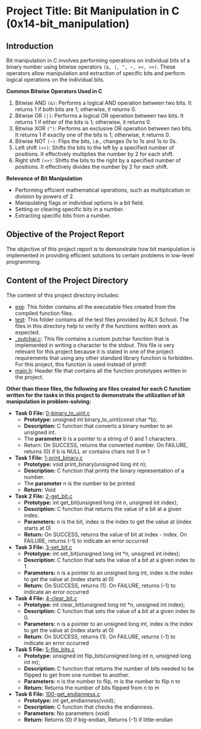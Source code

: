 # Project Title: Bit Manipulation in C (0x14-bit_manipulation)

## Introduction

Bit manipulation in C involves performing operations on individual bits of a binary number using bitwise operators `(&, |, ^, ~, <<, >>)`. These operators allow manipulation and extraction of specific bits and perform logical operations on the individual bits.

**Common Bitwise Operators Used in C**

1. Bitwise AND `(&)`: Performs a logical AND operation between two bits. It returns 1 if both bits are 1; otherwise, it returns 0.
2. Bitwise OR `(|)`: Performs a logical OR operation between two bits. It returns 1 if either of the bits is 1; otherwise, it returns 0.
3. Bitwise XOR `(^)`: Performs an exclusive OR operation between two bits. It returns 1 if exactly one of the bits is 1; otherwise, it returns 0.
4. Bitwise NOT `(~)`: Flips the bits, i.e., changes 0s to 1s and 1s to 0s.
5. Left shift `(<<)`: Shifts the bits to the left by a specified number of positions. It effectively multiplies the number by 2 for each shift.
6. Right shift `(>>)`: Shifts the bits to the right by a specified number of positions. It effectively divides the number by 2 for each shift.

**Relevance of Bit Manipulation**
- Performing efficient mathematical operations, such as multiplication or division by powers of 2.
- Manipulating flags or individual options in a bit field.
- Setting or clearing specific bits in a number.
- Extracting specific bits from a number.

## Objective of the Project Report
The objective of this project report is to demonstrate how bit manipulation is implemented in providing efficient solutions to certain problems in low-level programming.

## Content of the Project Directory
The content of this project directory includes:
- [exe](https://github.com/GoodnessJames/alx-low_level_programming/tree/master/0x14-bit_manipulation/exe): This folder contains all the executable files created from the compiled function files.
- [test](https://github.com/GoodnessJames/alx-low_level_programming/tree/master/0x14-bit_manipulation/test): This folder contains all the test files provided by ALX School. The files in this directory help to verify if the functions written work as expected.
- [_putchar.c](https://github.com/GoodnessJames/alx-low_level_programming/blob/master/0x14-bit_manipulation/_putchar.c): This file contains a custom putchar function that is implemented in writing a character to the stdout. This file is very relevant for this project because it is stated in one of the project requirements that using any other standard library function is forbidden. For this project, this function is used instead of printf.
- [main.h](https://github.com/GoodnessJames/alx-low_level_programming/blob/master/0x14-bit_manipulation/main.h): Header file that contains all the function prototypes written in the project.

**Other than these files, the following are files created for each C function written for the tasks in this project to demonstrate the utilization of bit manipulation in problem-solving:**

- **Task 0 File:** [0-binary_to_uint.c](https://github.com/GoodnessJames/alx-low_level_programming/blob/master/0x14-bit_manipulation/0-binary_to_uint.c)
	- **Prototype:** unsigned int binary_to_uint(const char *b);
	- **Description:** C function that converts a binary number to an unsigned int.
	- The **parameter** b is a pointer to a string of 0 and 1 characters.
	- Return: On SUCCESS, returns the converted number. On FAILURE, returns (0) if b is NULL or contains chars not 0 or 1
- **Task 1 File:** [1-print_binary.c](https://github.com/GoodnessJames/alx-low_level_programming/blob/master/0x14-bit_manipulation/1-print_binary.c)
	- **Prototype:** void print_binary(unsigned long int n);
	- **Description:** C function that prints the binary representation of a number.
	- The **parameter** n is the number to be printed
	- **Return:** Void
- **Task 2 File:** [2-get_bit.c](https://github.com/GoodnessJames/alx-low_level_programming/blob/master/0x14-bit_manipulation/2-get_bit.c)
	- **Prototype:** int get_bit(unsigned long int n, unsigned int index);
	- **Description:** C function that returns the value of a bit at a given index.
	- **Parameters:** n is the bit, index is the index to get the value at (index starts at 0)
	- **Return:** On SUCCESS, returns the value of bit at index - index. On FAILURE, returns (-1) to indicate an error occurred
- **Task 3 File:** [3-set_bit.c](https://github.com/GoodnessJames/alx-low_level_programming/blob/master/0x14-bit_manipulation/3-set_bit.c)
	- **Prototype:** int set_bit(unsigned long int *n, unsigned int index);
	- **Description:** C function that sets the value of a bit at a given index to 1.
	- **Parameters:** n is a pointer to an unsigned long int, index is the index to get the value at (index starts at 0)
	- **Return:** On SUCCESS, returns (1). On FAILURE, returns (-1) to indicate an error occurred
- **Task 4 File:** [4-clear_bit.c](https://github.com/GoodnessJames/alx-low_level_programming/blob/master/0x14-bit_manipulation/4-clear_bit.c)
	- **Prototype:** int clear_bit(unsigned long int *n, unsigned int index);
	- **Description:** C function that sets the value of a bit at a given index to 0.
	- **Parameters:** n is a pointer to an unsigned long int, index is the index to get the value at (index starts at 0)
	- **Return**: On SUCCESS, returns (1). On FAILURE, returns (-1) to indicate an error occurred
- **Task 5 File:** [5-flip_bits.c](https://github.com/GoodnessJames/alx-low_level_programming/blob/master/0x14-bit_manipulation/5-flip_bits.c)
	- **Prototype:** unsigned int flip_bits(unsigned long int n, unsigned long int m);
	- **Description:** C function that returns the number of bits needed to be flipped to get from one number to another.
	- **Parameters:** n is the number to flip, m is the number to flip n to
	- **Return:** Returns the number of bits flipped from n to m
- **Task 6 File:** [100-get_endianness.c](https://github.com/GoodnessJames/alx-low_level_programming/blob/master/0x14-bit_manipulation/100-get_endianness.c)
	-  **Prototype:** int get_endianness(void);
	-  **Description:** C function that checks the endianness.
	-  **Parameters:** No parameters (void)
	-  **Return:** Returns (0) if big-endian, Returns (-1) if little-endian
